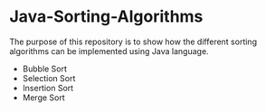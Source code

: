 # Java-Sorting-Algorithms
The purpose of this repository is to show how the different sorting algorithms can be implemented using Java language.

- Bubble Sort
- Selection Sort
- Insertion Sort
- Merge Sort
